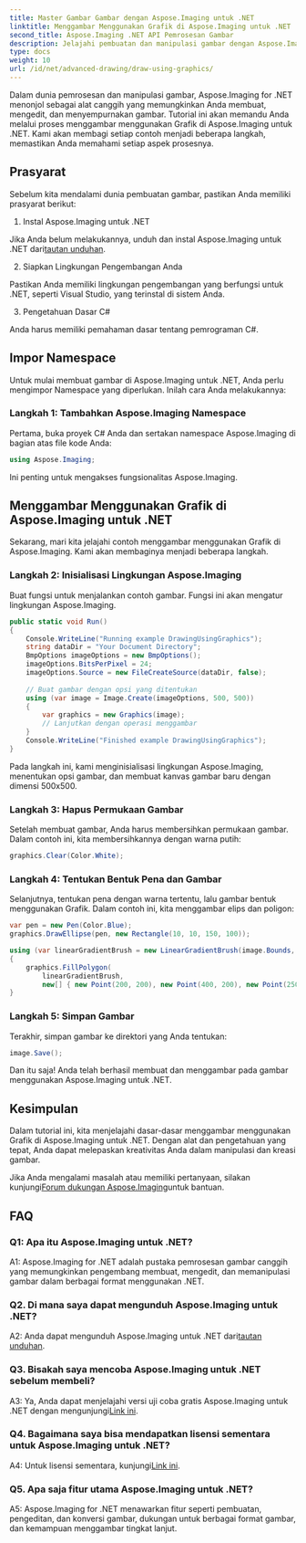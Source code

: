 ```yaml
---
title: Master Gambar Gambar dengan Aspose.Imaging untuk .NET
linktitle: Menggambar Menggunakan Grafik di Aspose.Imaging untuk .NET
second_title: Aspose.Imaging .NET API Pemrosesan Gambar
description: Jelajahi pembuatan dan manipulasi gambar dengan Aspose.Imaging untuk .NET. Belajar menggambar dan mengedit gambar di C# dengan mudah.
type: docs
weight: 10
url: /id/net/advanced-drawing/draw-using-graphics/
---
```

Dalam dunia pemrosesan dan manipulasi gambar, Aspose.Imaging for .NET menonjol sebagai alat canggih yang memungkinkan Anda membuat, mengedit, dan menyempurnakan gambar. Tutorial ini akan memandu Anda melalui proses menggambar menggunakan Grafik di Aspose.Imaging untuk .NET. Kami akan membagi setiap contoh menjadi beberapa langkah, memastikan Anda memahami setiap aspek prosesnya.

## Prasyarat

Sebelum kita mendalami dunia pembuatan gambar, pastikan Anda memiliki prasyarat berikut:

1. Instal Aspose.Imaging untuk .NET

 Jika Anda belum melakukannya, unduh dan instal Aspose.Imaging untuk .NET dari[tautan unduhan](https://releases.aspose.com/imaging/net/).

2. Siapkan Lingkungan Pengembangan Anda

Pastikan Anda memiliki lingkungan pengembangan yang berfungsi untuk .NET, seperti Visual Studio, yang terinstal di sistem Anda.

3. Pengetahuan Dasar C#

Anda harus memiliki pemahaman dasar tentang pemrograman C#.

## Impor Namespace

Untuk mulai membuat gambar di Aspose.Imaging untuk .NET, Anda perlu mengimpor Namespace yang diperlukan. Inilah cara Anda melakukannya:

### Langkah 1: Tambahkan Aspose.Imaging Namespace

Pertama, buka proyek C# Anda dan sertakan namespace Aspose.Imaging di bagian atas file kode Anda:

```csharp
using Aspose.Imaging;
```

Ini penting untuk mengakses fungsionalitas Aspose.Imaging.

## Menggambar Menggunakan Grafik di Aspose.Imaging untuk .NET

Sekarang, mari kita jelajahi contoh menggambar menggunakan Grafik di Aspose.Imaging. Kami akan membaginya menjadi beberapa langkah.

### Langkah 2: Inisialisasi Lingkungan Aspose.Imaging

Buat fungsi untuk menjalankan contoh gambar. Fungsi ini akan mengatur lingkungan Aspose.Imaging.

```csharp
public static void Run()
{
    Console.WriteLine("Running example DrawingUsingGraphics");
    string dataDir = "Your Document Directory";
    BmpOptions imageOptions = new BmpOptions();
    imageOptions.BitsPerPixel = 24;
    imageOptions.Source = new FileCreateSource(dataDir, false);
    
    // Buat gambar dengan opsi yang ditentukan
    using (var image = Image.Create(imageOptions, 500, 500))
    {
        var graphics = new Graphics(image);
        // Lanjutkan dengan operasi menggambar
    }
    Console.WriteLine("Finished example DrawingUsingGraphics");
}
```

Pada langkah ini, kami menginisialisasi lingkungan Aspose.Imaging, menentukan opsi gambar, dan membuat kanvas gambar baru dengan dimensi 500x500.

### Langkah 3: Hapus Permukaan Gambar

Setelah membuat gambar, Anda harus membersihkan permukaan gambar. Dalam contoh ini, kita membersihkannya dengan warna putih:

```csharp
graphics.Clear(Color.White);
```

### Langkah 4: Tentukan Bentuk Pena dan Gambar

Selanjutnya, tentukan pena dengan warna tertentu, lalu gambar bentuk menggunakan Grafik. Dalam contoh ini, kita menggambar elips dan poligon:

```csharp
var pen = new Pen(Color.Blue);
graphics.DrawEllipse(pen, new Rectangle(10, 10, 150, 100));

using (var linearGradientBrush = new LinearGradientBrush(image.Bounds, Color.Red, Color.White, 45f))
{
    graphics.FillPolygon(
        linearGradientBrush,
        new[] { new Point(200, 200), new Point(400, 200), new Point(250, 350) });
}
```

### Langkah 5: Simpan Gambar

Terakhir, simpan gambar ke direktori yang Anda tentukan:

```csharp
image.Save();
```

Dan itu saja! Anda telah berhasil membuat dan menggambar pada gambar menggunakan Aspose.Imaging untuk .NET.

## Kesimpulan

Dalam tutorial ini, kita menjelajahi dasar-dasar menggambar menggunakan Grafik di Aspose.Imaging untuk .NET. Dengan alat dan pengetahuan yang tepat, Anda dapat melepaskan kreativitas Anda dalam manipulasi dan kreasi gambar.

 Jika Anda mengalami masalah atau memiliki pertanyaan, silakan kunjungi[Forum dukungan Aspose.Imaging](https://forum.aspose.com/)untuk bantuan.

## FAQ

### Q1: Apa itu Aspose.Imaging untuk .NET?

A1: Aspose.Imaging for .NET adalah pustaka pemrosesan gambar canggih yang memungkinkan pengembang membuat, mengedit, dan memanipulasi gambar dalam berbagai format menggunakan .NET.

### Q2. Di mana saya dapat mengunduh Aspose.Imaging untuk .NET?

 A2: Anda dapat mengunduh Aspose.Imaging untuk .NET dari[tautan unduhan](https://releases.aspose.com/imaging/net/).

### Q3. Bisakah saya mencoba Aspose.Imaging untuk .NET sebelum membeli?

 A3: Ya, Anda dapat menjelajahi versi uji coba gratis Aspose.Imaging untuk .NET dengan mengunjungi[Link ini](https://releases.aspose.com/).

### Q4. Bagaimana saya bisa mendapatkan lisensi sementara untuk Aspose.Imaging untuk .NET?

 A4: Untuk lisensi sementara, kunjungi[Link ini](https://purchase.aspose.com/temporary-license/).

### Q5. Apa saja fitur utama Aspose.Imaging untuk .NET?

A5: Aspose.Imaging for .NET menawarkan fitur seperti pembuatan, pengeditan, dan konversi gambar, dukungan untuk berbagai format gambar, dan kemampuan menggambar tingkat lanjut.